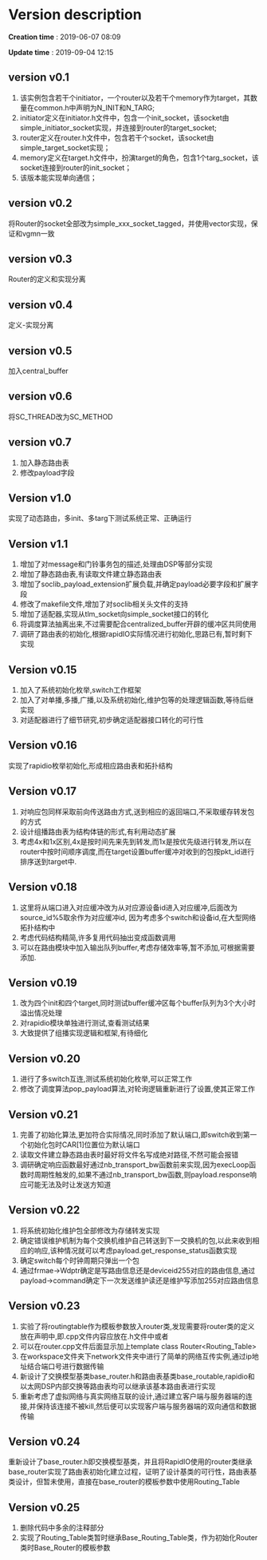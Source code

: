 # Version description

**Creation time** : 2019-06-07 08:09

**Update time**   : 2019-09-04 12:15

## version v0.1

1. 该实例包含若干个initiator，一个router以及若干个memory作为target，其数量在common.h中声明为N_INIT和N_TARG;
2. initiator定义在initiator.h文件中，包含一个init_socket，该socket由simple_initiator_socket实现，并连接到router的target_socket;
3. router定义在router.h文件中，包含若干个socket，该socket由simple_target_socket实现；
4. memory定义在target.h文件中，扮演target的角色，包含1个targ_socket，该socket连接到router的init_socket；
5. 该版本能实现单向通信；

## version v0.2

将Router的socket全部改为simple_xxx_socket_tagged，并使用vector实现，保证和vgmn一致

## version v0.3

Router的定义和实现分离

## version v0.4

定义-实现分离

## version v0.5

加入central_buffer

## version v0.6

将SC_THREAD改为SC_METHOD

## version v0.7

1. 加入静态路由表
2. 修改payload字段

## Version v1.0

实现了动态路由，多init、多targ下测试系统正常、正确运行

## Version v1.1

1. 增加了对message和门铃事务包的描述,处理由DSP等部分实现
2. 增加了静态路由表,有读取文件建立静态路由表
3. 增加了soclib_payload_extension扩展负载,并确定payload必要字段和扩展字段
4. 修改了makefile文件,增加了对soclib相关头文件的支持
5. 增加了适配器,实现从tlm_socket向simple_socket接口的转化
6. 将调度算法抽离出来,不过需要配合centralized_buffer开辟的缓冲区共同使用
7. 调研了路由表的初始化,根据rapidIO实际情况进行初始化,思路已有,暂时剩下实现

## Version v0.15

1. 加入了系统初始化枚举,switch工作框架
2. 加入了对单播,多播,广播,以及系统初始化,维护包等的处理逻辑函数,等待后继实现
3. 对适配器进行了细节研究,初步确定适配器接口转化的可行性

## Version v0.16

实现了rapidio枚举初始化,形成相应路由表和拓扑结构

## Version v0.17

1. 对响应包同样采取前向传送路由方式,送到相应的返回端口,不采取缓存转发包的方式
2. 设计组播路由表为结构体链的形式,有利用动态扩展
3. 考虑4x和1x区别,4x是按时间先来先到转发,而1x是按优先级进行转发,所以在router中按时间顺序调度,而在target设置buffer缓冲对收到的包按pkt_id进行排序送到target中.

## Version v0.18

1. 这里将从端口进入对应缓冲改为从对应源设备id进入对应缓冲,后面改为source_id%5取余作为对应缓冲id,
因为考虑多个switch和设备id,在大型网络拓扑结构中
2. 考虑代码结构精简,许多复用代码抽出变成函数调用
3. 可以在路由模块中加入输出队列buffer,考虑存储效率等,暂不添加,可根据需要添加.

## Version v0.19

1. 改为四个init和四个target,同时测试buffer缓冲区每个buffer队列为3个大小时溢出情况处理
2. 对rapidio模块单独进行测试,查看测试结果
3. 大致提供了组播实现逻辑和框架,有待细化

## Version v0.20

1. 进行了多switch互连,测试系统初始化枚举,可以正常工作
2. 修改了调度算法pop_payload算法,对轮询逻辑重新进行了设置,使其正常工作

## Version v0.21

1. 完善了初始化算法,更加符合实际情况,同时添加了默认端口,即switch收到第一个初始化包时CAR[1]位置位为默认端口
2. 读取文件建立静态路由表时最好将文件名写成绝对路径,不然可能会报错
3. 调研确定响应函数最好通过nb_transport_bw函数前来实现,因为execLoop函数时周期性触发的,如果不通过nb_transport_bw函数,则payload.response响应可能无法及时让发送方知道

## Version v0.22

1. 将系统初始化维护包全部修改为存储转发实现
2. 确定错误维护机制为每个交换机维护自己转送到下一交换机的包,以此来收到相应的响应,该种情况就可以考虑payload.get_response_status函数实现
3. 确定switch每个时钟周期只弹出一个包
4. 通过frmae->Wdptr确定是写路由信息还是deviceid255对应的路由信息,通过payload->command确定下一次发送维护读还是维护写添加255对应路由信息

## Version v0.23

1. 实验了将routingtable作为模板参数放入router类,发现需要将router类的定义放在声明中,即.cpp文件内容应放在.h文件中或者
2. 可以在router.cpp文件后面显示加上template class Router<Routing_Table>
3. 在workspace文件夹下network文件夹中进行了简单的网络互传实例,通过ip地址结合端口号进行数据传输
4. 新设计了交换模型基类base_router.h和路由表基类base_routable,rapidio和以太网DSP内部交换等路由表均可以继承该基本路由表进行实现
5. 重新考虑了虚拟网络与真实网络互联的设计,通过建立客户端与服务器端的连接,并保持该连接不被kill,然后便可以实现客户端与服务器端的双向通信和数据传输

## Version v0.24

重新设计了base_router.h即交换模型基类，并且将RapidIO使用的router类继承base_router实现了路由表初始化建立过程，证明了设计基类的可行性，路由表基类设计，但暂未使用，直接在base_router的模板参数中使用Routing_Table

## Version v0.25

1. 删除代码中多余的注释部分
2. 实现了Routing_Table类暂时继承Base_Routing_Table类，作为初始化Router类时Base_Router的模板参数

